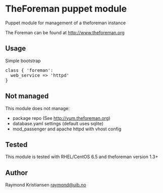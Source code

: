 # TheForeman puppet module
Puppet module for management of a theforeman instance

The Foreman can be found at http://www.theforeman.org

## Usage
Simple bootstrap
<pre>
class { 'foreman': 
  web_service => 'httpd'
}
</pre>

## Not managed
This module does not manage:
* package repo (See http://yum.theforeman.org)
* database.yaml settings (default uses sqlite)
* mod_passenger and apache httpd with vhost config

## Tested
This module is tested with RHEL/CentOS 6.5 and theforeman version 1.3+

## Author
Raymond Kristiansen <raymond@uib.no>

